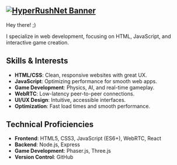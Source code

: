 [![HyperRushNet Banner](https://hyperrushnet.github.io/assets/images/logo.png)](https://github.com/HyperRushNet/hyperrushnet.github.io)
---
Hey there! ;)<br>

I specialize in web development, focusing on HTML, JavaScript, and interactive game creation. 

## Skills & Interests
- **HTML/CSS**: Clean, responsive websites with great UX.
- **JavaScript**: Optimizing performance for smooth web apps.
- **Game Development**: Physics, AI, and real-time gameplay.
- **WebRTC**: Low-latency peer-to-peer connections.
- **UI/UX Design**: Intuitive, accessible interfaces.
- **Optimization**: Fast load times and smooth performance.

## Technical Proficiencies
- **Frontend**: HTML5, CSS3, JavaScript (ES6+), WebRTC, React
- **Backend**: Node.js, Express
- **Game Development**: Phaser.js, Three.js
- **Version Control**: GitHub
